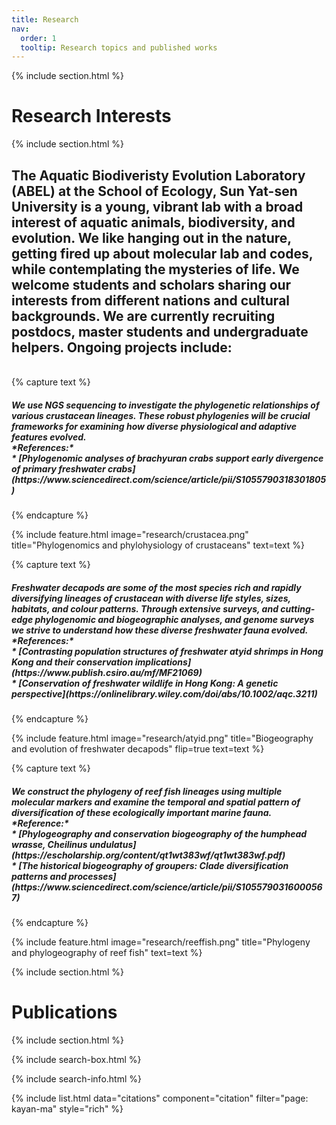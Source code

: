 ```yaml
---
title: Research
nav:
  order: 1
  tooltip: Research topics and published works
---
```

{% include section.html %}

# Research Interests

{% include section.html %}

The Aquatic Biodiveristy Evolution Laboratory (ABEL) at the School of Ecology, Sun Yat-sen University is a young, vibrant lab with a broad interest of aquatic animals, biodiversity, and evolution. We like hanging out in the nature, getting fired up about molecular lab and codes, while contemplating the mysteries of life. We welcome students and scholars sharing our interests from different nations and cultural backgrounds. We are currently recruiting postdocs, master students and undergraduate helpers. Ongoing projects include:
<br>
------
<br>
{% capture text %}
<h5>We use NGS sequencing to investigate the phylogenetic relationships of various crustacean lineages. These robust phylogenies will be crucial frameworks for examining how diverse physiological and adaptive features evolved.<br>
*References:*<br>
* [Phylogenomic analyses of brachyuran crabs support early divergence of primary freshwater crabs](https://www.sciencedirect.com/science/article/pii/S1055790318301805)<br></h5>
{% endcapture %}

{%
  include feature.html
  image="research/crustacea.png"
  title="Phylogenomics and phylohysiology of crustaceans"
  text=text
%}

{% capture text %}
<h5>Freshwater decapods are some of the most species rich and rapidly diversifying lineages of crustacean with diverse life styles, sizes, habitats, and colour patterns. Through extensive surveys, and cutting-edge phylogenomic and biogeographic analyses, and genome surveys we strive to understand how these diverse freshwater fauna evolved.<br>
*References:*<br>
* [Contrasting population structures of freshwater atyid shrimps in Hong Kong and their conservation implications](https://www.publish.csiro.au/mf/MF21069)<br>
* [Conservation of freshwater wildlife in Hong Kong: A genetic perspective](https://onlinelibrary.wiley.com/doi/abs/10.1002/aqc.3211)<br></h5>
{% endcapture %}

{%
  include feature.html
  image="research/atyid.png"
  title="Biogeography and evolution of freshwater decapods"
  flip=true
  text=text
%}

{% capture text %}
<h5>We construct the phylogeny of reef fish lineages using multiple molecular markers and examine the temporal and spatial pattern of diversification of these ecologically important marine fauna.<br>
*Reference:*<br>
* [Phylogeography and conservation biogeography of the humphead wrasse, Cheilinus undulatus](https://escholarship.org/content/qt1wt383wf/qt1wt383wf.pdf)<br>
* [The historical biogeography of groupers: Clade diversification patterns and processes](https://www.sciencedirect.com/science/article/pii/S1055790316000567)<br></h5>
{% endcapture %}

{%
  include feature.html
  image="research/reeffish.png"
  title="Phylogeny and phylogeography of reef fish"
  text=text
%}


{% include section.html %}

# Publications

{% include section.html %}

{% include search-box.html %}

{% include search-info.html %}

{% include list.html data="citations" component="citation" filter="page: kayan-ma" style="rich" %}

